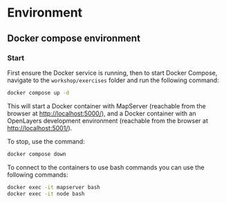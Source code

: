 # Environment

## Docker compose environment

### Start
First ensure the Docker service is running, then to start Docker Compose, 
navigate to the `workshop/exercises` folder and run the following command:

```bash
docker compose up -d
```

This will start a Docker container with MapServer (reachable from the browser at <http://localhost:5000/>), and
a Docker container with an OpenLayers development environment (reachable from the browser at <http://localhost:5001/>).

To stop, use the command:

```bash
docker compose down
```

To connect to the containers to use bash commands you can use the following commands:

```bash
docker exec -it mapserver bash
docker exec -it node bash
```
